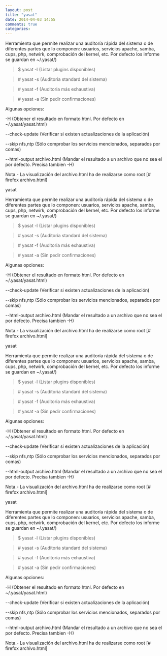 ```yaml
---
layout: post
title: "yasat"
date: 2014-04-03 14:55
comments: true
categories: 
---
```

Herramienta que permite realizar una auditoría rápida del sistema o de diferentes partes que lo componen: usuarios, servicios apache, samba, cups, php, netwirk, comprobación del kernel, etc. Por defecto los informe se guardan en ~/.yasat/)

>$ yasat -l (Listar plugins disponibles)

>\# yasat -s (Auditoria standard del sistema)

>\# yasat -f (Auditoria más exhaustiva)

>\# yasat -a (Sin pedir confirmaciones) 

Algunas opciones:

-H (Obtener el resultado en formato html. Por defecto en ~/.yasat/yasat.html)

--check-update (Verificar si existen actualizaciones de la aplicación)

--skip nfs,ntp (Sólo comprobar los servicios mencionados, separados por comas)

--html-output archivo.html (Mandar el resultado a un archivo que no sea el por defecto. Precisa tambien -H)

Nota.- La visualización del archivo.html ha de realizarse como root [# firefox archivo.html]

yasat

Herramienta que permite realizar una auditoría rápida del sistema o de diferentes partes que lo componen: usuarios, servicios apache, samba, cups, php, netwirk, comprobación del kernel, etc. Por defecto los informe se guardan en ~/.yasat/)

>$ yasat -l (Listar plugins disponibles)

>\# yasat -s (Auditoria standard del sistema)

>\# yasat -f (Auditoria más exhaustiva)

>\# yasat -a (Sin pedir confirmaciones) 

Algunas opciones:

-H (Obtener el resultado en formato html. Por defecto en ~/.yasat/yasat.html)

--check-update (Verificar si existen actualizaciones de la aplicación)

--skip nfs,ntp (Sólo comprobar los servicios mencionados, separados por comas)

--html-output archivo.html (Mandar el resultado a un archivo que no sea el por defecto. Precisa tambien -H)

Nota.- La visualización del archivo.html ha de realizarse como root [# firefox archivo.html]

yasat

Herramienta que permite realizar una auditoría rápida del sistema o de diferentes partes que lo componen: usuarios, servicios apache, samba, cups, php, netwirk, comprobación del kernel, etc. Por defecto los informe se guardan en ~/.yasat/)

>$ yasat -l (Listar plugins disponibles)

>\# yasat -s (Auditoria standard del sistema)

>\# yasat -f (Auditoria más exhaustiva)

>\# yasat -a (Sin pedir confirmaciones) 

Algunas opciones:

-H (Obtener el resultado en formato html. Por defecto en ~/.yasat/yasat.html)

--check-update (Verificar si existen actualizaciones de la aplicación)

--skip nfs,ntp (Sólo comprobar los servicios mencionados, separados por comas)

--html-output archivo.html (Mandar el resultado a un archivo que no sea el por defecto. Precisa tambien -H)

Nota.- La visualización del archivo.html ha de realizarse como root [# firefox archivo.html]

yasat

Herramienta que permite realizar una auditoría rápida del sistema o de diferentes partes que lo componen: usuarios, servicios apache, samba, cups, php, netwirk, comprobación del kernel, etc. Por defecto los informe se guardan en ~/.yasat/)

>$ yasat -l (Listar plugins disponibles)

>\# yasat -s (Auditoria standard del sistema)

>\# yasat -f (Auditoria más exhaustiva)

>\# yasat -a (Sin pedir confirmaciones) 

Algunas opciones:

-H (Obtener el resultado en formato html. Por defecto en ~/.yasat/yasat.html)

--check-update (Verificar si existen actualizaciones de la aplicación)

--skip nfs,ntp (Sólo comprobar los servicios mencionados, separados por comas)

--html-output archivo.html (Mandar el resultado a un archivo que no sea el por defecto. Precisa tambien -H)

Nota.- La visualización del archivo.html ha de realizarse como root [# firefox archivo.html]

